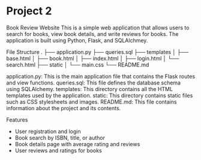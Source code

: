 # Project 2
Book Review Website
This is a simple web application that allows users to search for books, view book details, and write reviews for books. The application is built using Python, Flask, and SQLAlchmey.

File Structure
.
├── application.py
├── queries.sql
├── templates
│   ├── base.html
│   ├── book.html
│   ├── index.html
│   ├── login.html
│   └── search.html
├── static
│   └── main.css
└── README.md

application.py: This is the main application file that contains the Flask routes and view functions.
queries.sql: This file defines the database schema using SQLAlchemy.
templates: This directory contains all the HTML templates used by the application.
static: This directory contains static files such as CSS stylesheets and images.
README.md: This file contains information about the project and its contents.

Features
- User registration and login
- Book search by ISBN, title, or author
- Book details page with average rating and reviews
- User reviews and ratings for books





